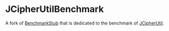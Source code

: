 # JCipherUtilBenchmark

A fork of [BenchmarkStub](https://github.com/awidesky/BenchmarkStub/commit/2b57ec0364e9b27cec3b261e0f606c1c4ad027ce) that is dedicated to the benchmark of [JCipherUtil](https://github.com/awidesky/JCipherUtil).
